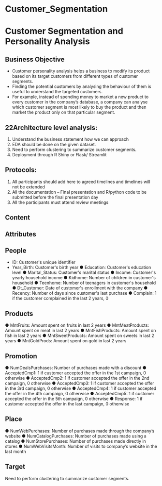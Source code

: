 # Customer_Segmentation

# Customer Segmentation and Personality Analysis

## Business Objective
- Customer personality analysis helps a business to modify its product based on its target customers 
  from different types of customer segments.
- Finding the potential customers by analysing the behaviour of them is useful to understand the 
  targeted customers.    
- For example, instead of spending money to market a new product to every customer in the company’s 
  database, a company can analyse which customer segment is most likely to buy the product and then 
  market the product only on that particular segment.

## 22Architecture level analysis:
1.	Understand the business statement how we can approach
2.	EDA should be done on the given dataset.
3.	Need to perform clustering to summarize customer segments.
4.	Deployment through R Shiny or Flask/ Streamlit

## Protocols:
1)	All participants should add here to agreed timelines and timelines will not be extended
2)	All the documentation – Final presentation and R/python code to be submitted before the final 
    presentation day
3)	All the participants must attend review meetings
   
## Content
## Attributes
## People
-	ID: Customer's unique identifier
- Year_Birth: Customer's birth year
●	Education: Customer's education level
●	Marital_Status: Customer's marital status
●	Income: Customer's yearly household income
●	Kidhome: Number of children in customer's household
●	Teenhome: Number of teenagers in customer's household
●	Dt_Customer: Date of customer's enrollment with the company
●	Recency: Number of days since customer's last purchase
●	Complain: 1 if the customer complained in the last 2 years, 0
## Products
●	MntFruits: Amount spent on fruits in last 2 years
●	MntMeatProducts: Amount spent on meat in last 2 years
●	MntFishProducts: Amount spent on fish in last 2 years
●	MntSweetProducts: Amount spent on sweets in last 2 years
●	MntGoldProds: Amount spent on gold in last 2 years
## Promotion
●	NumDealsPurchases: Number of purchases made with a discount
●	AcceptedCmp1: 1 if customer accepted the offer in the 1st campaign, 0 otherwise
●	AcceptedCmp2: 1 if customer accepted the offer in the 2nd campaign, 0 otherwise
●	AcceptedCmp3: 1 if customer accepted the offer in the 3rd campaign, 0 otherwise
●	AcceptedCmp4: 1 if customer accepted the offer in the 4th campaign, 0 otherwise
●	AcceptedCmp5: 1 if customer accepted the offer in the 5th campaign, 0 otherwise
●	Response: 1 if customer accepted the offer in the last campaign, 0 otherwise
## Place
●	NumWebPurchases: Number of purchases made through the company’s website
●	NumCatalogPurchases: Number of purchases made using a catalog
●	NumStorePurchases: Number of purchases made directly in stores
●	NumWebVisitsMonth: Number of visits to company’s website in the last month
## Target
Need to perform clustering to summarize customer segments.

